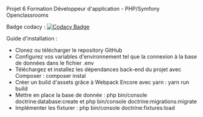 Projet 6 Formation Développeur d'application - PHP/Symfony Openclassrooms

Badge codacy : [![Codacy Badge](https://app.codacy.com/project/badge/Grade/5303a745e1244bf5a71385e2102359f6)](https://app.codacy.com/gh/aurore-dw/projet-6/dashboard?utm_source=gh&utm_medium=referral&utm_content=&utm_campaign=Badge_grade)

Guide d'installation :
- Clonez ou télécharger le repository GitHub
- Configurez vos variables d'environnement tel que la connexion à la base de données dans le fichier .env
- Téléchargez et installez les dépendances back-end du projet avec Composer : composer instal
- Créer un build d'assets grâce à Webpack Encore avec yarn : yarn run build
- Mettre en place la base de donnée : php bin/console doctrine:database:create et 
                                      php bin/console doctrine:migrations:migrate
- Implémenter les fixturer : php bin/console doctrine:fixtures:load
